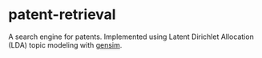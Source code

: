 # patent-retrieval
A search engine for patents. Implemented using Latent Dirichlet Allocation (LDA) topic modeling with [gensim](https://radimrehurek.com/gensim/index.html).
